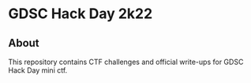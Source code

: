 # GDSC Hack Day 2k22

## About

This repository contains CTF challenges and official write-ups for GDSC Hack Day mini ctf.
